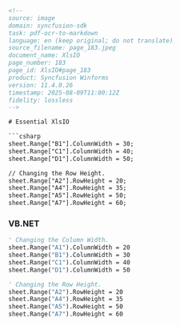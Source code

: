 ```html
<!-- 
source: image
domain: syncfusion-sdk
task: pdf-ocr-to-markdown
language: en (keep original; do not translate)
source_filename: page_183.jpeg
document_name: XlsIO
page_number: 183
page_id: XlsIO#page_183
product: Syncfusion Winforms
version: 11.4.0.26
timestamp: 2025-08-09T11:00:12Z
fidelity: lossless
-->

# Essential XlsIO

```csharp
sheet.Range["B1"].ColumnWidth = 30;
sheet.Range["C1"].ColumnWidth = 40;
sheet.Range["D1"].ColumnWidth = 50;

// Changing the Row Height.
sheet.Range["A2"].RowHeight = 20;
sheet.Range["A4"].RowHeight = 35;
sheet.Range["A5"].RowHeight = 50;
sheet.Range["A7"].RowHeight = 60;
```

### VB.NET

```vb
' Changing the Column Width.
sheet.Range("A1").ColumnWidth = 20
sheet.Range("B1").ColumnWidth = 30
sheet.Range("C1").ColumnWidth = 40
sheet.Range("D1").ColumnWidth = 50

' Changing the Row Height.
sheet.Range("A2").RowHeight = 20
sheet.Range("A4").RowHeight = 35
sheet.Range("A5").RowHeight = 50
sheet.Range("A7").RowHeight = 60
```

<!-- tags: [product, syncfusion winforms, XlsIO, column width, row height, essential XlsIO, version 11.4.0.26] keywords: [column width, row height, essential XlsIO, sheet.Range, ColumnWidth, RowHeight] -->
```